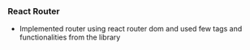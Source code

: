 ### React Router

- Implemented router using react router dom and used few tags and functionalities from the library

